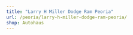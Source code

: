 ```yaml
---
title: "Larry H Miller Dodge Ram Peoria"
url: /peoria/larry-h-miller-dodge-ram-peoria/
shop: Autohaus
---
```

